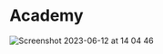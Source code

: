 # Academy
![Screenshot 2023-06-12 at 14 04 46](https://github.com/S47sawan/Academy/assets/87205154/8749a1b6-de2b-402e-8178-dae06c26428b)
